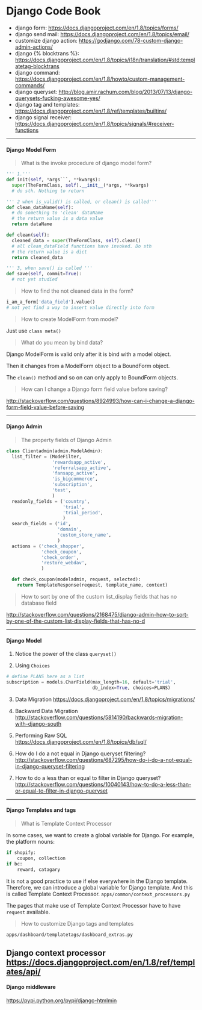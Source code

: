 # Django Code Book

- django form:
https://docs.djangoproject.com/en/1.8/topics/forms/
- django send mail:
https://docs.djangoproject.com/en/1.8/topics/email/
- customize django action:
https://godjango.com/78-custom-django-admin-actions/
- django {% blocktrans %}:
https://docs.djangoproject.com/en/1.8/topics/i18n/translation/#std:templatetag-blocktrans
- django command:
https://docs.djangoproject.com/en/1.8/howto/custom-management-commands/
- django queryset:
http://blog.amir.rachum.com/blog/2013/07/13/django-querysets-fucking-awesome-yes/
- django tag and templates:
https://docs.djangoproject.com/en/1.8/ref/templates/builtins/
- django signal receiver:
https://docs.djangoproject.com/en/1.8/topics/signals/#receiver-functions

---------------------------------------------

#### Django Model Form

> What is the invoke procedure of django model form?

```python
''' 1.'''
def init(self, *args```, **kwargs):
  super(TheFormClass, self).__init__(*args, **kwargs)
  # do sth. Nothing to return

''' 2 when is_valid() is called, or clean() is called'''
def clean_dataName(self):
  # do something to 'clean' dataName
  # the return value is a data value
  return dataName

def clean(self):
  cleaned_data = super(TheFormClass, self).clean()
  # all clean_dataField functions have invoked. Do sth
  # the return value is a dict
  return cleaned_data

''' 3, when save() is called '''
def save(self, commit=True):
  # not yet studied
```

> How to find the not cleaned data in the form?

```python
i_am_a_form['data_field'].value()
# not yet find a way to insert value directly into form
```

> How to create ModelForm from model?

Just use `class meta()`

> What do you mean by bind data?

Django ModelForm is valid only after it is bind with a model object.

Then it changes from a ModelForm object to a BoundForm object.

The `clean()` method and so on can only apply to BoundForm objects.

>How can I change a Django form field value before saving?

http://stackoverflow.com/questions/8924993/how-can-i-change-a-django-form-field-value-before-saving


--------------------------------------------

#### Django Admin

> The property fields of Django Admin

```python
class Clientadmin(admin.ModelAdmin):
  list_filter = (ModeFilter,
                 'rewardsapp_active',
                 'referralsapp_active',
                 'fansapp_active',
                 'is_bigcommerce',
                 'subscription',
                 'test',
                 )
  readonly_fields = ('country',
                     'trial',
                     'trial_period',
                     )
  search_fields = ('id',
                   'domain',
                   'custom_store_name',
                   )
  actions = ('check_shopper',
             'check_coupon',
             'check_order',
             'restore_webdav',
             )

  def check_coupon(modeladmin, request, selected):
    return TemplateResponse(request, template_name, context)
```

>  How to sort by one of the custom list_display fields that has no database field

http://stackoverflow.com/questions/2168475/django-admin-how-to-sort-by-one-of-the-custom-list-display-fields-that-has-no-d


--------------------------------------------

#### Django Model

1. Notice the power of the class `queryset()`

2. Using `Choices`
```python
# define PLANS here as a list
subscription = models.CharField(max_length=16, default='trial',
                                db_index=True, choices=PLANS)
```

3. Data Migration
https://docs.djangoproject.com/en/1.8/topics/migrations/

4. Backward Data Migration
http://stackoverflow.com/questions/5814190/backwards-migration-with-django-south

5. Performing Raw SQL
https://docs.djangoproject.com/en/1.8/topics/db/sql/

6. How do I do a not equal in Django queryset filtering?
http://stackoverflow.com/questions/687295/how-do-i-do-a-not-equal-in-django-queryset-filtering

7. How to do a less than or equal to filter in Django queryset?
http://stackoverflow.com/questions/10040143/how-to-do-a-less-than-or-equal-to-filter-in-django-queryset

--------------------------------------------

#### Django Templates and tags

> What is Template Context Processor

In some cases, we want to create a global variable for Django. For example, the platform nouns:

```python
if shopify:
	coupon, collection
if bc:
	reward, catagary
```

It is not  a good practice to use if else everywhere in the Django template. Therefore, we can introduce a global variable for Django template. And this is called Template Context Processor.
`apps/common/context_processors.py`

The pages that make use of Template Context Processor have to have `request` available.

> How to customize Django tags and templates

`apps/dashboard/templatetags/dashboard_extras.py`

Django context processor
https://docs.djangoproject.com/en/1.8/ref/templates/api/
--------------------------------------------

#### Django middleware

https://pypi.python.org/pypi/django-htmlmin
